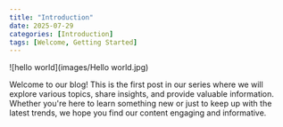 ```yaml
---
title: "Introduction"
date: 2025-07-29
categories: [Introduction]
tags: [Welcome, Getting Started]
---
```

![hello world](images/Hello world.jpg)

Welcome to our blog! This is the first post in our series where we will explore various topics, share insights, and provide valuable information. Whether you're here to learn something new or just to keep up with the latest trends, we hope you find our content engaging and informative.